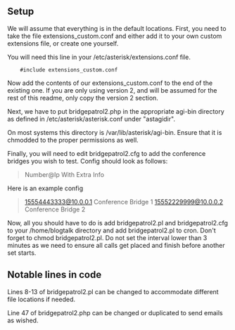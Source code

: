 ## Setup

We will assume that everything is in the default locations. First, you need to take the file extensions_custom.conf and either add it to your own custom extensions file, or create one yourself.

You will need this line in your /etc/asterisk/extensions.conf file. 

```
	#include extensions_custom.conf
```
Now add the contents of our extensions_custom.conf to the end of the existing one. If you are only using version 2, and will be assumed for the rest of this readme, only copy the version 2 section. 

Next, we have to put bridgepatrol2.php in the appropriate agi-bin directory as defined in /etc/asterisk/asterisk.conf under "astagidir". 

On most systems this directory is /var/lib/asterisk/agi-bin. Ensure that it is chmodded to the proper permissions as well. 

Finally, you will need to edit bridgepatrol2.cfg to add the conference bridges you wish to test. Config should look as follows:

>Number@Ip With Extra Info

Here is an example config

>15554443333@10.0.0.1 Conference Bridge 1
>15552229999@10.0.0.2 Conference Bridge 2

Now, all you should have to do is add bridgepatrol2.pl and bridgepatrol2.cfg to your /home/blogtalk directory and add bridgepatrol2.pl to cron. Don't forget to chmod bridgepatrol2.pl. Do not set the interval lower than 3 minutes as we need to ensure all calls get placed and finish before another set starts. 

## Notable lines in code

Lines 8-13 of bridgepatrol2.pl can be changed to accommodate different file locations if needed. 

Line 47 of bridgepatrol2.php can be changed or duplicated to send emails as wished. 



